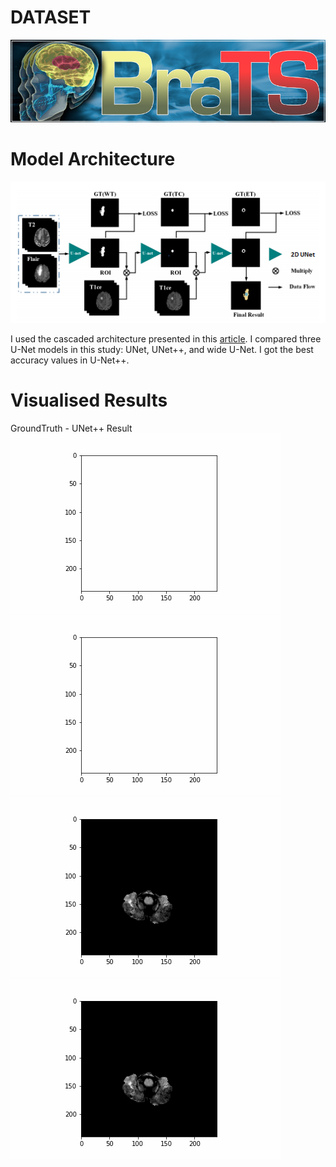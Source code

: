 # DATASET 

![BraTS 2020](https://github.com/kondukberna/Brain_Tumor_Segmentation/blob/main/images/image9.png)

# Model Architecture

![](https://github.com/kondukberna/Brain_Tumor_Segmentation/blob/main/images/image19.png)

I used the cascaded architecture presented in this [article](https://arxiv.org/pdf/1908.05887). I compared three U-Net models in this study: UNet, UNet++, and wide U-Net. I got the best accuracy values in U-Net++.

# Visualised Results

GroundTruth - UNet++ Result
![](https://github.com/kondukberna/Brain_Tumor_Segmentation/blob/main/images/image33.gif)     ![](https://github.com/kondukberna/Brain_Tumor_Segmentation/blob/main/images/image34.gif)
![](https://github.com/kondukberna/Brain_Tumor_Segmentation/blob/main/images/image35.gif)     ![](https://github.com/kondukberna/Brain_Tumor_Segmentation/blob/main/images/image36.gif)
